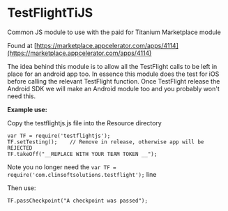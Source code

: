 TestFlightTiJS
==============

Common JS module to use with the paid for Titanium Marketplace module

Found at [https://marketplace.appcelerator.com/apps/4114](https://marketplace.appcelerator.com/apps/4114)

The idea behind this module is to allow all the TestFlight calls to be left in place for an android app too.
In essence this module does the test for iOS before calling the relevant TestFlight function. Once TestFlight release
the Android SDK we will make an Android module too and you probably won't need this.

**Example use:**

Copy the testflightjs.js file into the Resource directory

    var TF = require('testflightjs');
    TF.setTesting();	// Remove in release, otherwise app will be REJECTED
    TF.takeOff("__REPLACE WITH YOUR TEAM TOKEN __");

Note you no longer need the `var TF = require('com.clinsoftsolutions.testflight');` line

Then use:

    TF.passCheckpoint("A checkpoint was passed");

